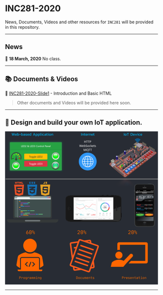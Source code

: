 
# INC281-2020

News, Documents, Videos and other resources for `INC281` will be provided in this repository.

---

## News

:pushpin: **18 March, 2020** No class.

---

## :books: Documents & Videos

:page_facing_up: [INC281-2020-Slide1](resources/docs/INC281-2020-Slide1.pdf) - Introduction and Basic HTML

> Other documents and Videos will be provided here soon.

---

## :dart: Design and build your own IoT application.

![alt text](resources/images/cover.png)

---
